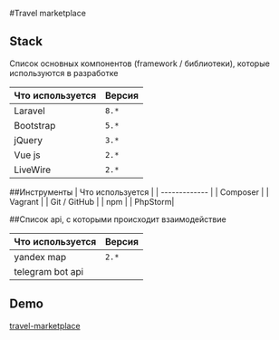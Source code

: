 #Travel marketplace

## Stack

Список основных компонентов (framework / библиотеки), которые используются в разработке  

| Что используется | Версия |
| ------------- | ------------- |
| Laravel  | `8.*`  |
| Bootstrap | `5.*`  |
| jQuery | `3.*`  |
| Vue js | `2.*`  |
| LiveWire | `2.*`  |

##Инструменты
| Что используется | 
| ------------- | 
| Composer |
| Vagrant |
| Git / GitHub |
| npm  |
| PhpStorm|

##Список api, с которыми происходит взаимодействие

| Что используется | Версия |
| ------------- | ------------- |
| yandex map  | `2.*`  |
| telegram bot api  |  |

## Demo
[travel-marketplace](http://github.com)
